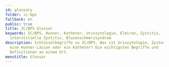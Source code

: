```yaml
---
id: glossary
folder: ic-bps
fallback: en
public: true
title: IC/BPS Glossar
keywords: IC/BPS, Hunner, Katheter, Urinzytologie, Elmiron, Zystitis,
  interstitielle Zystitis, Blasenschmerzsyndrom
description: Schlüsselbegriffe zu IC/BPS. Was ist Urinzytologie, Zystoskopie,
  eine Hunner-Läsion oder ein Katheter? Die wichtigsten Begriffe und
  Definitionen an einem Ort.
menutitle: Glossar
---
```

